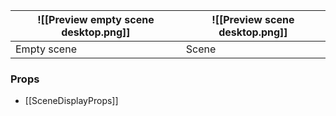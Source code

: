 
| ![[Preview empty scene desktop.png]] | ![[Preview scene desktop.png]] |
| ------------------------------------------- | ------------------------------------- |
| Empty scene                                            | Scene                                       |

### Props
- [[SceneDisplayProps]]